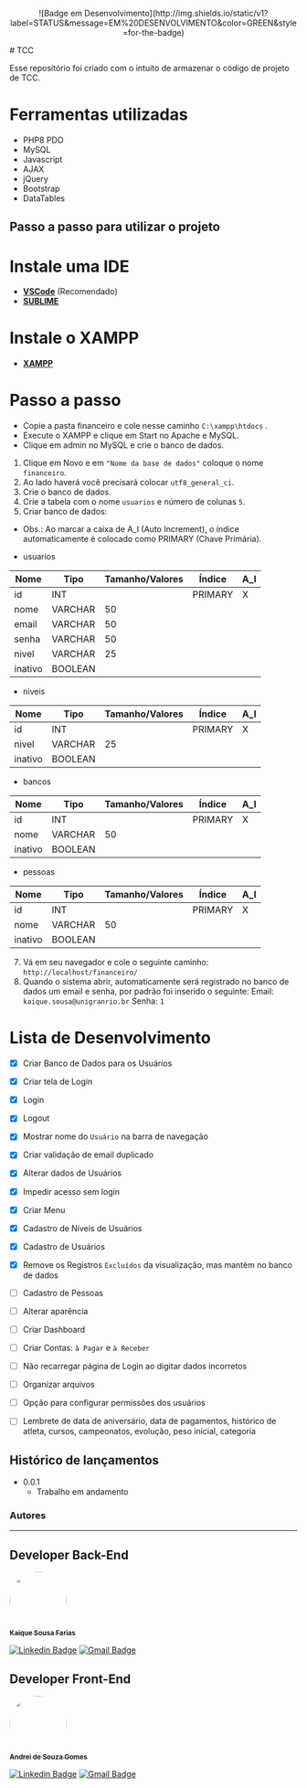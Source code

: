 <p align="center">
![Badge em Desenvolvimento](http://img.shields.io/static/v1?label=STATUS&message=EM%20DESENVOLVIMENTO&color=GREEN&style=for-the-badge)
</p>
# TCC

Esse repositório foi criado com o intuito de armazenar o código de projeto de TCC.

# Ferramentas utilizadas

* PHP8 PDO
* MySQL
* Javascript
* AJAX
* jQuery
* Bootstrap
* DataTables

## Passo a passo para utilizar o projeto

# **Instale uma IDE**

- [**VSCode**](https://code.visualstudio.com/assets/icons/download_blue.svg) (Recomendado)
- [**SUBLIME**](https://www.sublimetext.com/download_thanks?target=win-x64)

# **Instale o XAMPP**
- [**XAMPP**](https://downloadsapachefriends.global.ssl.fastly.net/8.1.6/xampp-windows-x64-8.1.6-0-VS16-installer.exe?from_af=true)

# **Passo a passo**
- Copie a pasta financeiro e cole nesse caminho `C:\xampp\htdocs` .
- Execute o XAMPP e clique em Start no Apache e MySQL.
- Clique em admin no MySQL e crie o banco de dados.
1. Clique em Novo e em `"Nome da base de dados"` coloque o nome `financeiro`.
2. Ao lado haverá você precisará colocar `utf8_general_ci`.
3. Crie o banco de dados.
4. Crie a tabela com o nome `usuarios` e número de colunas `5`.
5. Criar banco de dados:
* Obs.: Ao marcar a caixa de A_I (Auto Increment), o índice automaticamente é colocado como PRIMARY (Chave Primária).

- usuarios

| Nome  | Tipo    | Tamanho/Valores | Índice  | A_I |
|-------|---------|-----------------|---------|-----|
| id    | INT     |                 | PRIMARY | X   |
| nome  | VARCHAR | 50              |         |     |
| email | VARCHAR | 50              |         |     |
| senha | VARCHAR | 50              |         |     |
| nivel | VARCHAR | 25              |         |     |
| inativo | BOOLEAN |                 |         |     |

- niveis

| Nome  | Tipo    | Tamanho/Valores | Índice  | A_I |
|-------|---------|-----------------|---------|-----|
| id    | INT     |                 | PRIMARY | X   |
| nivel | VARCHAR | 25              |         |     |
| inativo | BOOLEAN |                 |         |     |

- bancos

| Nome  | Tipo    | Tamanho/Valores | Índice  | A_I |
|-------|---------|-----------------|---------|-----|
| id    | INT     |                 | PRIMARY | X   |
| nome  | VARCHAR | 50              |         |     |
| inativo | BOOLEAN |                 |         |     |

- pessoas

| Nome  | Tipo    | Tamanho/Valores | Índice  | A_I |
|-------|---------|-----------------|---------|-----|
| id    | INT     |                 | PRIMARY | X   |
| nome  | VARCHAR | 50              |         |     |
| inativo | BOOLEAN |                 |         |     |


7. Vá em seu navegador e cole o seguinte caminho: `http://localhost/financeiro/`
8. Quando o sistema abrir, automaticamente será registrado no banco de dados um email e senha, por padrão foi inserido o seguinte:
Email: `kaique.sousa@unigranrio.br`
Senha: `1`

# Lista de Desenvolvimento

- [X] Criar Banco de Dados para os Usuários
- [X] Criar tela de Login
- [X] Login
- [X] Logout
- [X] Mostrar nome do `Usuário` na barra de navegação
- [X] Criar validação de email duplicado
- [X] Alterar dados de Usuários
- [X] Impedir acesso sem login
- [X] Criar Menu
- [X] Cadastro de Níveis de Usuários
- [X] Cadastro de Usuários
- [X] Remove os Registros `Excluídos` da visualização, mas mantém no banco de dados
- [ ] Cadastro de Pessoas
- [ ] Alterar aparência
- [ ] Criar Dashboard
- [ ] Criar Contas: `à Pagar` e `à Receber`
- [ ] Não recarregar página de Login ao digitar dados incorretos
- [ ] Organizar arquivos
- [ ] Opção para configurar permissões dos usuários
- [ ] Lembrete de data de aniversário, data de pagamentos, histórico de atleta, cursos, campeonatos, evolução, peso inicial, categoria


## Histórico de lançamentos

* 0.0.1
    * Trabalho em andamento

### Autores
---

## Developer Back-End
<a href="https://www.linkedin.com/in/kaique-sousa-farias/">
 <img style="border-radius: 50%;" src="https://media-exp1.licdn.com/dms/image/C5603AQFdMc0dj1odkw/profile-displayphoto-shrink_200_200/0/1650305321449?e=1667433600&v=beta&t=zGGUhuC3aewW5-Z-BEr5msdP2mQ-lY_gdLnV-P_uD-I" width="100px;" alt=""/>
 <br />
 <sub><b>Kaique Sousa Farias</b></sub></a>

[![Linkedin Badge](https://img.shields.io/badge/-Kaique-blue?style=flat-square&logo=Linkedin&logoColor=white&link=https://www.linkedin.com/in/kaique-sousa-farias/)](https://www.linkedin.com/in/kaique-sousa-farias/) 
[![Gmail Badge](https://img.shields.io/badge/-kaique.sousa@unigranrio.br-c14438?style=flat-square&logo=Gmail&logoColor=white&link=mailto:kaique.sousa@unigranrio.br)](mailto:kaique.sousa@unigranrio.br)

## Developer Front-End

<a href="https://www.linkedin.com/in/andreisgomes/">
 <img style="border-radius: 50%;" src="https://media-exp1.licdn.com/dms/image/C4E03AQHoRSMjSzU6OA/profile-displayphoto-shrink_800_800/0/1609195556804?e=1667433600&v=beta&t=DenfZdCxsLsO2MpUzGE35IJ60DQbQ11SyO_nwXygLo4" width="100px;" alt=""/>
 <br />
 <sub><b>Andrei de Souza Gomes</b></sub></a>

[![Linkedin Badge](https://img.shields.io/badge/-Andrei-blue?style=flat-square&logo=Linkedin&logoColor=white&link=https://www.linkedin.com/in/andreisgomes/)](https://www.linkedin.com/in/andreisgomes/) 
[![Gmail Badge](https://img.shields.io/badge/-andrei.gomes@unigranrio.br-c14438?style=flat-square&logo=Gmail&logoColor=white&link=mailto:andrei.gomes@unigranrio.br)](mailto:andrei.gomes@unigranrio.br)

